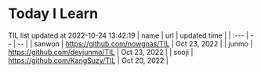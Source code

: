 # Today I Learn 
TIL list updated at 2022-10-24 13:42:19
| name | url | updated time |
| :--- | -- | -- |
| sanwon | https://github.com/nowgnas/TIL | Oct 23, 2022 |
| junmo | https://github.com/devjunmo/TIL | Oct 23, 2022 |
| sooji | https://github.com/KangSuzy/TIL | Oct 20, 2022 |
